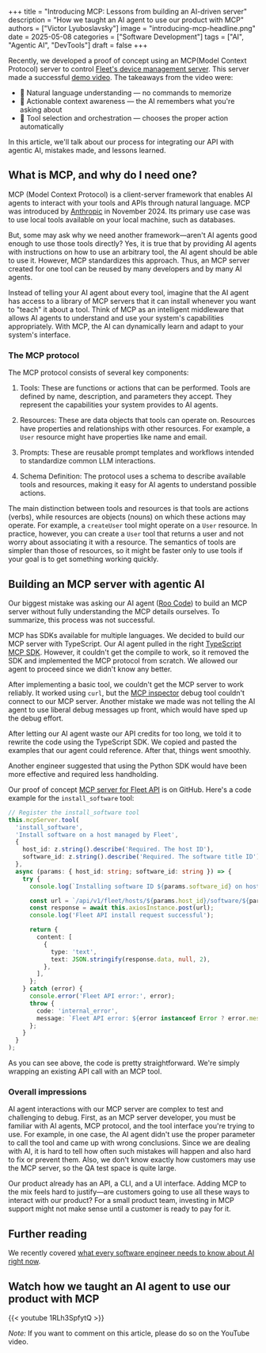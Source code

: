 +++
title = "Introducing MCP: Lessons from building an AI-driven server"
description = "How we taught an AI agent to use our product with MCP"
authors = ["Victor Lyuboslavsky"]
image = "introducing-mcp-headline.png"
date = 2025-05-08
categories = ["Software Development"]
tags = ["AI", "Agentic AI", "DevTools"]
draft = false
+++

Recently, we developed a proof of concept using an MCP(Model Context Protocol) server to control
[Fleet's device management server](https://fleetdm.com/). This server made a successful
[demo video](https://youtu.be/eKoOvT-fr2I). The takeaways from the video were:

- 🧠 Natural language understanding — no commands to memorize
- 🤖 Actionable context awareness — the AI remembers what you're asking about
- 🔗 Tool selection and orchestration — chooses the proper action automatically

In this article, we'll talk about our process for integrating our API with agentic AI, mistakes made, and lessons
learned.

## What is MCP, and why do I need one?

MCP (Model Context Protocol) is a client-server framework that enables AI agents to interact with your tools and APIs
through natural language. MCP was introduced by [Anthropic](https://www.anthropic.com/news/model-context-protocol) in
November 2024. Its primary use case was to use local tools available on your local machine, such as databases.

But, some may ask why we need another framework—aren't AI agents good enough to use those tools directly? Yes, it is
true that by providing AI agents with instructions on how to use an arbitrary tool, the AI agent should be able to use
it. However, MCP standardizes this approach. Thus, an MCP server created for one tool can be reused by many developers
and by many AI agents.

Instead of telling your AI agent about every tool, imagine that the AI agent has access to a library of MCP servers that
it can install whenever you want to "teach" it about a tool. Think of MCP as an intelligent middleware that allows AI
agents to understand and use your system's capabilities appropriately. With MCP, the AI can dynamically learn and adapt
to your system's interface.

### The MCP protocol

The MCP protocol consists of several key components:

1. Tools: These are functions or actions that can be performed. Tools are defined by name, description, and parameters
   they accept. They represent the capabilities your system provides to AI agents.

2. Resources: These are data objects that tools can operate on. Resources have properties and relationships with other
   resources. For example, a `User` resource might have properties like name and email.

3. Prompts: These are reusable prompt templates and workflows intended to standardize common LLM interactions.

4. Schema Definition: The protocol uses a schema to describe available tools and resources, making it easy for AI agents
   to understand possible actions.

The main distinction between tools and resources is that tools are actions (verbs), while resources are objects (nouns)
on which these actions may operate. For example, a `createUser` tool might operate on a `User` resource. In practice,
however, you can create a `User` tool that returns a user and not worry about associating it with a resource. The
semantics of tools are simpler than those of resources, so it might be faster only to use tools if your goal is to get
something working quickly.

## Building an MCP server with agentic AI

Our biggest mistake was asking our AI agent ([Roo Code](https://roocode.com/)) to build an MCP server without fully
understanding the MCP details ourselves. To summarize, this process was not successful.

MCP has SDKs available for multiple languages. We decided to build our MCP server with TypeScript. Our AI agent pulled
in the right [TypeScript MCP SDK](https://github.com/modelcontextprotocol/typescript-sdk). However, it couldn't get the
compile to work, so it removed the SDK and implemented the MCP protocol from scratch. We allowed our agent to proceed
since we didn't know any better.

After implementing a basic tool, we couldn't get the MCP server to work reliably. It worked using `curl`, but the
[MCP inspector](https://github.com/modelcontextprotocol/inspector) debug tool couldn't connect to our MCP server.
Another mistake we made was not telling the AI agent to use liberal debug messages up front, which would have sped up
the debug effort.

After letting our AI agent waste our API credits for too long, we told it to rewrite the code using the TypeScript SDK.
We copied and pasted the examples that our agent could reference. After that, things went smoothly.

Another engineer suggested that using the Python SDK would have been more effective and required less handholding.

Our proof of concept [MCP server for Fleet API](https://github.com/getvictor/fleet-mcp) is on GitHub. Here's a code
example for the `install_software` tool:

```typescript
// Register the install_software tool
this.mcpServer.tool(
  'install_software',
  'Install software on a host managed by Fleet',
  {
    host_id: z.string().describe('Required. The host ID'),
    software_id: z.string().describe('Required. The software title ID')
  },
  async (params: { host_id: string; software_id: string }) => {
    try {
      console.log(`Installing software ID ${params.software_id} on host ID ${params.host_id}`);

      const url = `/api/v1/fleet/hosts/${params.host_id}/software/${params.software_id}/install`;
      const response = await this.axiosInstance.post(url);
      console.log('Fleet API install request successful');

      return {
        content: [
          {
            type: 'text',
            text: JSON.stringify(response.data, null, 2),
          },
        ],
      };
    } catch (error) {
      console.error('Fleet API error:', error);
      throw {
        code: 'internal_error',
        message: `Fleet API error: ${error instanceof Error ? error.message : String(error)}`,
      };
    }
  }
);
```

As you can see above, the code is pretty straightforward. We're simply wrapping an existing API call with an MCP tool.

### Overall impressions

AI agent interactions with our MCP server are complex to test and challenging to debug. First, as an MCP server
developer, you must be familiar with AI agents, MCP protocol, and the tool interface you're trying to use. For example,
in one case, the AI agent didn't use the proper parameter to call the tool and came up with wrong conclusions. Since we
are dealing with AI, it is hard to tell how often such mistakes will happen and also hard to fix or prevent them. Also,
we don't know exactly how customers may use the MCP server, so the QA test space is quite large.

Our product already has an API, a CLI, and a UI interface. Adding MCP to the mix feels hard to justify—are customers
going to use all these ways to interact with our product? For a small product team, investing in MCP support might not
make sense until a customer is ready to pay for it.

## Further reading

We recently covered [what every software engineer needs to know about AI right now](../ai-for-software-developers/).

## Watch how we taught an AI agent to use our product with MCP

{{< youtube 1RLh3SpfytQ >}}

_Note:_ If you want to comment on this article, please do so on the YouTube video.
